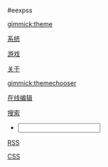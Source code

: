 #eexpss

[gimmick:theme](slate)

[系统]()

[游戏]()

[关于]()

[gimmick:themechooser](选择皮肤)

[在线编辑](http://prose.io/#eexpress)

[搜索]()

 * [<input id="search_input" type="text"/>](#)

[RSS]()

[CSS]()
